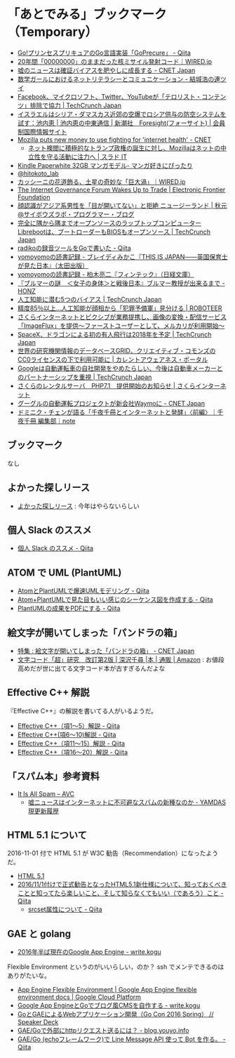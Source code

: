 # 「あとでみる」ブックマーク（Temporary）

- [Go!プリンセスプリキュアのGo言語実装「GoPrecure」 - Qiita](http://qiita.com/sue445/items/5d19b0bc3293371a85e2)
- [20年間「00000000」のままだった核ミサイル発射コード｜WIRED.jp](http://wired.jp/2013/12/04/launch-code-for-us-nukes-was-00000000-for-20-years/)
- [嘘のニュースは確証バイアスを肥やしに成長する - CNET Japan](http://japan.cnet.com/news/commentary/35093128/)
- [数学ガールにおけるネットリテラシーとコミュニケーション - 結城浩の連ツイ](http://rentwi.textfile.org/?805698498469343232s)
- [Facebook、マイクロソフト、Twitter、YouTubeが「テロリスト・コンテンツ」排除で協力 | TechCrunch Japan](http://jp.techcrunch.com/2016/12/06/20161205facebook-microsoft-twitter-and-youtube-collaborate-to-remove-terrorist-content-from-their-services/)
- [イスラエルはシリア・ダマスカス近郊の空爆でロシア供与の防空システムを試す：池内恵 | 池内恵の中東通信 | 新潮社　Foresight(フォーサイト) | 会員制国際情報サイト](http://www.fsight.jp/articles/-/41791)
- [​Mozilla puts new money to use fighting for 'internet health' - CNET](https://www.cnet.com/news/mozilla-money-internet-health-politics-net-neutrality-privacy-encryption/)
    - [ネット検閲に積極的なトランプ政権の誕生に対し、Mozillaはネットの中立性を守る活動に注力へ | スラド IT](https://it.srad.jp/story/16/12/05/0654200/)
- [Kindle Paperwhite 32GB マンガモデル- マンガ好きにぴったり](https://www.amazon.co.jp/Amazon-DP75SDI-Paperwhite-32GB%E3%80%81%E3%83%9E%E3%83%B3%E3%82%AC%E3%83%A2%E3%83%87%E3%83%AB%E3%80%81Wi-Fi-%E3%80%81%E3%83%96%E3%83%A9%E3%83%83%E3%82%AF%E3%80%81%E3%82%AD%E3%83%A3%E3%83%B3%E3%83%9A%E3%83%BC%E3%83%B3%E6%83%85%E5%A0%B1%E3%81%A4%E3%81%8D%E3%83%A2%E3%83%87%E3%83%AB/dp/B01FIG3SMC/ref=gbph_ulm_m-5_49fa_4f952839?smid=AN1VRQENFRJN5&pf_rd_p=2d455ad6-955c-4ec7-bf7f-5c59af7649fa&pf_rd_s=merchandised-search-5&pf_rd_t=101&pf_rd_i=3959621051&pf_rd_m=AN1VRQENFRJN5&pf_rd_r=R14VMZH3J83Z1S6YP31T)
- [@hitokoto_lab](https://hitokoto-lab.github.io/)
- [カッシーニの花道飾る、土星の奇妙な「巨大渦」｜WIRED.jp](http://wired.jp/2016/12/09/cassini-spies-an-odd-hexagon/)
- [The Internet Governance Forum Wakes Up to Trade | Electronic Frontier Foundation](https://www.eff.org/deeplinks/2016/12/internet-governance-forum-wakes-trade)
- [顔認識がアジア系男性を「目が開いてない」と拒絶 ニュージーランド | 秋元@サイボウズラボ・プログラマー・ブログ](http://developer.cybozu.co.jp/akky/2016/12/passport-photo-rejects-asian-closed-eyes/)
- [完全に隅から隅までオープンソースのラップトップコンピューターLibrebootは、ブートローダーもBIOSもオープンソース | TechCrunch Japan](http://jp.techcrunch.com/2016/12/09/20161208the-libreboot-c201-from-minifree-is-really-really-really-ridiculously-open-source/)
- [radikoの録音ツールをGoで書いた - Qiita](http://qiita.com/yyoshiki41/items/f81442d7dc2d0ddcf15b)
- [yomoyomoの読書記録 - ブレイディみかこ『THIS IS JAPAN――英国保育士が見た日本』（太田出版）](http://www.yamdas.org/booklog/thisisjapan.html)
- [yomoyomoの読書記録 - 柏木亮二『フィンテック』（日経文庫）](http://www.yamdas.org/booklog/fintech.html)
- [『ブルマーの謎　＜女子の身体＞と戦後日本』ブルマー教授が出来るまで - HONZ](http://honz.jp/articles/-/43616)
- [人工知能に潜む5つのバイアス | TechCrunch Japan](http://jp.techcrunch.com/2016/12/12/201612105-unexpected-sources-of-bias-in-artificial-intelligence/)
- [精度85％以上…人工知能が顔相から「犯罪予備軍」見分ける | ROBOTEER](https://roboteer-tokyo.com/archives/7053)
- [さくらインターネットとピクシブが業務提携し、画像の変換・配信サービス「ImageFlux」を提供～ファーストユーザーとして、メルカリが利用開始～](https://www.sakura.ad.jp/press/2016/1213_imageflux/)
- [SpaceX、ドラゴンによる初の有人飛行は2018年を予定 | TechCrunch Japan](http://jp.techcrunch.com/2016/12/13/20161212spacex-pushes-first-crewed-launch-of-dragon-capsule-to-2018/)
- [世界の研究機関情報のデータベースGRID、クリエイティブ・コモンズのCC0ライセンスの下で利用可能に | カレントアウェアネス・ポータル](http://current.ndl.go.jp/node/33057)
- [Googleは自動運転車の自社開発をやめたらしい、今後は自動車メーカーとのパートナーシップを重視 | TechCrunch Japan](http://jp.techcrunch.com/2016/12/13/20161212google-has-reportedly-stopped-developing-its-own-self-driving-car/)
- [さくらのレンタルサーバ　PHP7.1　提供開始のお知らせ | さくらインターネット](https://www.sakura.ad.jp/news/sakurainfo/newsentry.php?id=1490)
- [グーグルの自動運転プロジェクトが新会社Waymoに - CNET Japan](http://japan.cnet.com/news/business/35093668/)
- [ドミニク・チェンが語る「千夜千冊とインターネットと発酵」〈前編〉｜千夜千冊 編集部｜note](https://note.mu/1000yalab/n/n1f63c339aeb8)


## ブックマーク

なし

## よかった探しリース

- [よかった探しリース](http://www.hyuki.com/ring/) : 今年はやらないらしい

## 個人 Slack のススメ

- [個人 Slack のススメ - Qiita](http://qiita.com/saitotak/items/ac0eb7ddc0d8d83cbe91)

## ATOM で UML (PlantUML)

- [AtomとPlantUMLで爆速UMLモデリング - Qiita](http://qiita.com/nakahashi/items/3d88655f055ca6a2617c)
- [Atom+PlantUMLで見た目もいい感じのシーケンス図を作成する - Qiita](http://qiita.com/k_nakayama/items/77ca73753ebd049a66de)
- [PlantUMLの成果をPDFにする - Qiita](http://qiita.com/craftone/items/e9e4c7d8a9eeced67334)

## 絵文字が開いてしまった「パンドラの箱」

- [特集 : 絵文字が開いてしまった「パンドラの箱」 - CNET Japan](http://japan.cnet.com/sp/column_emojipandora/)
- [文字コード「超」研究　改訂第2版 | 深沢千尋 |本 | 通販 | Amazon](https://www.amazon.co.jp/dp/4899772939/) : お値段高めだが世に出てる文字コード本が古すぎるんだよな

## Effective C++ 解説

『Effective C++』の解説を書いてる人がいるようだ。

- [Effective C++（項1〜5）解説 - Qiita](http://qiita.com/MoriokaReimen/items/58f183d421bb932cbbda)
- [Effective C++(項6〜10)解説 - Qiita](http://qiita.com/MoriokaReimen/items/bf301530e8f5d6d2fe90)
- [Effective C++（項11〜15）解説 - Qiita](http://qiita.com/MoriokaReimen/items/a2b00e8da6f6ec83949b)
- [Effective C++（項16〜20）解説 - Qiita](http://qiita.com/MoriokaReimen/items/4b51a41c9e8871907e80)

## 「スパム本」参考資料

- [It Is All Spam – AVC](http://avc.com/2016/11/it-is-all-spam/)
    - [嘘ニュースはインターネットに不可避なスパムの新種なのか - YAMDAS現更新履歴](http://d.hatena.ne.jp/yomoyomo/20161123/fakenewsspam)

## HTML 5.1 について

2016-11-01 付で HTML 5.1 が W3C 勧告（Recommendation）になったようだ。

- [HTML 5.1](https://www.w3.org/TR/2016/REC-html51-20161101/index.html)
- [2016/11/1付けで正式勧告となったHTML5.1新仕様について、知っておくべきことと知ってたら楽しいこと、そして知らなくてもいい（であろう）こと - Qiita](http://qiita.com/kyoyababa/items/676d18e2692c43551867)
    - [srcset属性について - Qiita](http://qiita.com/C058/items/643a9ff2d23dfe3a0b37)

## GAE と golang

- [2016年半ば現在のGoogle App Engine - write.kogu](http://write.kogus.org/articles/Y2Rtpp)

Flexible Environment というのがいいらしい，のか？
ssh でメンテできるのはありがたいな。

- [App Engine Flexible Environment  |  Google App Engine flexible environment docs  |  Google Cloud Platform](https://cloud.google.com/appengine/docs/flexible/?hl=ja)
- [Google App EngineとGoでブログ風CMSを自作する - write.kogu](http://write.kogus.org/articles/laszmL)
- [GoとGAEによるWebアプリケーション開発（Go Con 2016 Spring） // Speaker Deck](https://speakerdeck.com/ttsuruoka/gotogaeniyoruwebapurikesiyonkai-fa-go-con-2016-spring)
- [GAE/Goで外部にhttpリクエスト送るには？ - blog.youyo.info](http://blog.youyo.info/post/2016/07/05/gae-go-outbound-http-request/)
- [GAE/Go (echoフレームワーク)で Line Message API 使って Bot を作る。 - Qiita](http://qiita.com/naoki_koreeda/items/8c818a3e9f6138ddbb87)
